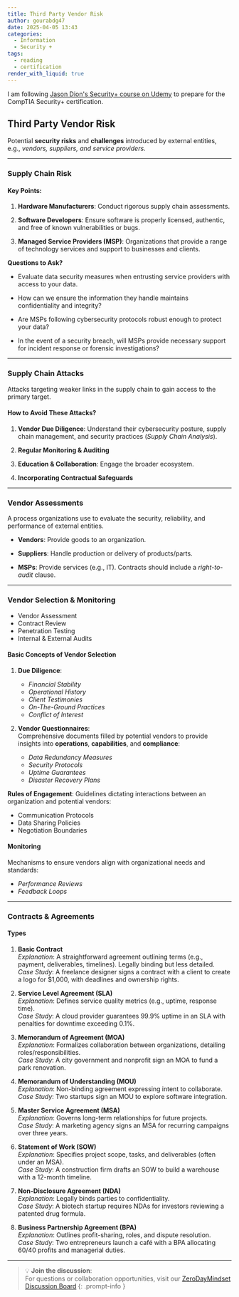 ```yaml
---
title: Third Party Vendor Risk
author: gourabdg47
date: 2025-04-05 13:43
categories:
  - Information
  - Security +
tags:
  - reading
  - certification
render_with_liquid: true
---
```

I am following [Jason Dion's Security+ course on Udemy](https://www.udemy.com/course/securityplus/learn/lecture/40324620#overview) to prepare for the CompTIA Security+ certification.

## Third Party Vendor Risk

Potential **security risks** and **challenges** introduced by external entities, e.g., _vendors, suppliers, and service providers_.

---

### Supply Chain Risk

#### Key Points:

1. **Hardware Manufacturers**: Conduct rigorous supply chain assessments.
    
2. **Software Developers**: Ensure software is properly licensed, authentic, and free of known vulnerabilities or bugs.
    
3. **Managed Service Providers (MSP)**: Organizations that provide a range of technology services and support to businesses and clients.
    

**Questions to Ask?**

- Evaluate data security measures when entrusting service providers with access to your data.
    
- How can we ensure the information they handle maintains confidentiality and integrity?
    
- Are MSPs following cybersecurity protocols robust enough to protect your data?
    
- In the event of a security breach, will MSPs provide necessary support for incident response or forensic investigations?
    

---

### Supply Chain Attacks

Attacks targeting weaker links in the supply chain to gain access to the primary target.

#### How to Avoid These Attacks?

1. **Vendor Due Diligence**: Understand their cybersecurity posture, supply chain management, and security practices (_Supply Chain Analysis_).
    
2. **Regular Monitoring & Auditing**
    
3. **Education & Collaboration**: Engage the broader ecosystem.
    
4. **Incorporating Contractual Safeguards**
    

---

### Vendor Assessments

A process organizations use to evaluate the security, reliability, and performance of external entities.

- **Vendors**: Provide goods to an organization.
    
- **Suppliers**: Handle production or delivery of products/parts.
    
- **MSPs**: Provide services (e.g., IT). Contracts should include a _right-to-audit_ clause.
    

---

### Vendor Selection & Monitoring

- Vendor Assessment
- Contract Review
- Penetration Testing
- Internal & External Audits
    
#### Basic Concepts of Vendor Selection

1. **Due Diligence**:
    
    - _Financial Stability_
    - _Operational History_
    - _Client Testimonies_
    - _On-The-Ground Practices_
    - _Conflict of Interest_
        
2. **Vendor Questionnaires**:  
    Comprehensive documents filled by potential vendors to provide insights into **operations**, **capabilities**, and **compliance**:
    
    - _Data Redundancy Measures_
    - _Security Protocols_
    - _Uptime Guarantees_
    - _Disaster Recovery Plans_
        

**Rules of Engagement**: Guidelines dictating interactions between an organization and potential vendors:

- Communication Protocols
- Data Sharing Policies
- Negotiation Boundaries
    
#### Monitoring

Mechanisms to ensure vendors align with organizational needs and standards:

- _Performance Reviews_
- _Feedback Loops_

---

### Contracts & Agreements

#### Types

1. **Basic Contract**  
    _Explanation_: A straightforward agreement outlining terms (e.g., payment, deliverables, timelines). Legally binding but less detailed.  
    _Case Study_: A freelance designer signs a contract with a client to create a logo for $1,000, with deadlines and ownership rights.
    
2. **Service Level Agreement (SLA)**  
    _Explanation_: Defines service quality metrics (e.g., uptime, response time).  
    _Case Study_: A cloud provider guarantees 99.9% uptime in an SLA with penalties for downtime exceeding 0.1%.
    
3. **Memorandum of Agreement (MOA)**  
    _Explanation_: Formalizes collaboration between organizations, detailing roles/responsibilities.  
    _Case Study_: A city government and nonprofit sign an MOA to fund a park renovation.
    
4. **Memorandum of Understanding (MOU)**  
    _Explanation_: Non-binding agreement expressing intent to collaborate.  
    _Case Study_: Two startups sign an MOU to explore software integration.
    
5. **Master Service Agreement (MSA)**  
    _Explanation_: Governs long-term relationships for future projects.  
    _Case Study_: A marketing agency signs an MSA for recurring campaigns over three years.
    
6. **Statement of Work (SOW)**  
    _Explanation_: Specifies project scope, tasks, and deliverables (often under an MSA).  
    _Case Study_: A construction firm drafts an SOW to build a warehouse with a 12-month timeline.
    
7. **Non-Disclosure Agreement (NDA)**  
    _Explanation_: Legally binds parties to confidentiality.  
    _Case Study_: A biotech startup requires NDAs for investors reviewing a patented drug formula.
    
8. **Business Partnership Agreement (BPA)**  
    _Explanation_: Outlines profit-sharing, roles, and dispute resolution.  
    _Case Study_: Two entrepreneurs launch a café with a BPA allocating 60/40 profits and managerial duties.

---

> 💡 **Join the discussion**:  
> For questions or collaboration opportunities, visit our [ZeroDayMindset Discussion Board](https://github.com/orgs/X3N0-G0D/discussions)
{: .prompt-info }